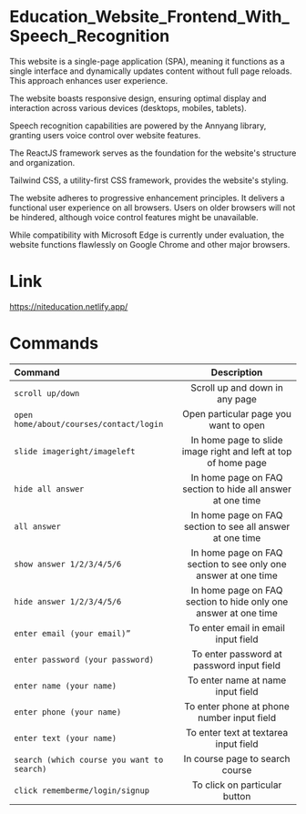 
# Education_Website_Frontend_With_Speech_Recognition

This website is a single-page application (SPA), meaning it functions as a single interface and dynamically updates content without full page reloads. This approach enhances user experience.

The website boasts responsive design, ensuring optimal display and interaction across various devices (desktops, mobiles, tablets).

Speech recognition capabilities are powered by the Annyang library, granting users voice control over website features.

The ReactJS framework serves as the foundation for the website's structure and organization.

Tailwind CSS, a utility-first CSS framework, provides the website's styling.

The website adheres to progressive enhancement principles. It delivers a functional user experience on all browsers. Users on older browsers will not be hindered, although voice control features might be unavailable.

While compatibility with Microsoft Edge is currently under evaluation, the website functions flawlessly on Google Chrome and other major browsers.

# Link
https://niteducation.netlify.app/

# Commands

| Command |  Description  |
|:-----|:--------:|
| `scroll up/down`   | Scroll up and down in any page |
| `open home/about/courses/contact/login`   | Open particular page you want to open |
| `slide imageright/imageleft`   | In home page to slide image right and left at top of home page |
| `hide all answer`   | In home page on FAQ section to hide all answer at one time  |
| `all answer`   | In home page on FAQ section to see all answer at one time |
| `show answer 1/2/3/4/5/6`   | In home page on FAQ section to see only one answer at one time |
| `hide answer 1/2/3/4/5/6`   | In home page on FAQ section to hide only one answer at one time |
| `enter email (your email)”`   | To enter email in email input field |
| `enter password (your password)`   | To enter password at password input field |
| `enter name (your name)`   | To enter name at name input field |
| `enter phone (your name)`   | To enter phone at phone number input field |
| `enter text (your name)`   | To enter text at textarea input field |
| `search (which course you want to search)`   | In course page to search course |
| `click rememberme/login/signup`   | To click on particular button |
